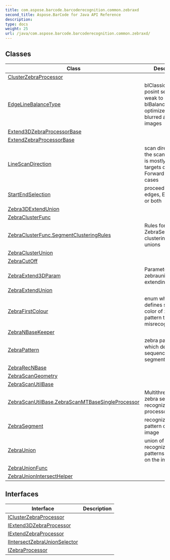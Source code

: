 ```yaml
---
title: com.aspose.barcode.barcoderecognition.common.zebraxd
second_title: Aspose.BarCode for Java API Reference
description: 
type: docs
weight: 25
url: /java/com.aspose.barcode.barcoderecognition.common.zebraxd/
---
```


## Classes

| Class | Description |
| --- | --- |
| [ClusterZebraProcessor](../com.aspose.barcode.barcoderecognition.common.zebraxd/clusterzebraprocessor) |  |
| [EdgeLineBalanceType](../com.aspose.barcode.barcoderecognition.common.zebraxd/edgelinebalancetype) | blClassic fast edge posint search by weak to noise blBalanced optimized to blurred and noised images |
| [Extend3DZebraProcessorBase](../com.aspose.barcode.barcoderecognition.common.zebraxd/extend3dzebraprocessorbase) |  |
| [ExtendZebraProcessorBase](../com.aspose.barcode.barcoderecognition.common.zebraxd/extendzebraprocessorbase) |  |
| [LineScanDirection](../com.aspose.barcode.barcoderecognition.common.zebraxd/linescandirection) | scan directions of the scanline, both is mostly for raw targets detection, Forward in other cases |
| [StartEndSelection](../com.aspose.barcode.barcoderecognition.common.zebraxd/startendselection) | proceed start edges, End edges or both |
| [Zebra3DExtendUnion](../com.aspose.barcode.barcoderecognition.common.zebraxd/zebra3dextendunion) |  |
| [ZebraClusterFunc](../com.aspose.barcode.barcoderecognition.common.zebraxd/zebraclusterfunc) |  |
| [ZebraClusterFunc.SegmentClusteringRules](../com.aspose.barcode.barcoderecognition.common.zebraxd/zebraclusterfunc.segmentclusteringrules) | Rules for ZebraSegment clustering into unions |
| [ZebraClusterUnion](../com.aspose.barcode.barcoderecognition.common.zebraxd/zebraclusterunion) |  |
| [ZebraCutOff](../com.aspose.barcode.barcoderecognition.common.zebraxd/zebracutoff) |  |
| [ZebraExtend3DParam](../com.aspose.barcode.barcoderecognition.common.zebraxd/zebraextend3dparam) | Parameters for 3D zebraunion extending on sides |
| [ZebraExtendUnion](../com.aspose.barcode.barcoderecognition.common.zebraxd/zebraextendunion) |  |
| [ZebraFirstColour](../com.aspose.barcode.barcoderecognition.common.zebraxd/zebrafirstcolour) | enum which defines starting color of zebra pattern to avoid misrecognitions |
| [ZebraNBaseKeeper](../com.aspose.barcode.barcoderecognition.common.zebraxd/zebranbasekeeper) |  |
| [ZebraPattern](../com.aspose.barcode.barcoderecognition.common.zebraxd/zebrapattern) | zebra pattern which describe sequence of zebra segments |
| [ZebraRecNBase](../com.aspose.barcode.barcoderecognition.common.zebraxd/zebrarecnbase) |  |
| [ZebraScanGeometry](../com.aspose.barcode.barcoderecognition.common.zebraxd/zebrascangeometry) |  |
| [ZebraScanUtilBase](../com.aspose.barcode.barcoderecognition.common.zebraxd/zebrascanutilbase) |  |
| [ZebraScanUtilBase.ZebraScanMTBaseSingleProcessor](../com.aspose.barcode.barcoderecognition.common.zebraxd/zebrascanutilbase.zebrascanmtbasesingleprocessor) | Multithreaded zebra segment recognizer, single processor version |
| [ZebraSegment](../com.aspose.barcode.barcoderecognition.common.zebraxd/zebrasegment) | recognized zebra pattern on the image |
| [ZebraUnion](../com.aspose.barcode.barcoderecognition.common.zebraxd/zebraunion) | union of recognized zebra patterns(segments) on the image |
| [ZebraUnionFunc](../com.aspose.barcode.barcoderecognition.common.zebraxd/zebraunionfunc) |  |
| [ZebraUnionIntersectHelper](../com.aspose.barcode.barcoderecognition.common.zebraxd/zebraunionintersecthelper) |  |

## Interfaces

| Interface | Description |
| --- | --- |
| [IClusterZebraProcessor](../com.aspose.barcode.barcoderecognition.common.zebraxd/iclusterzebraprocessor) |  |
| [IExtend3DZebraProcessor](../com.aspose.barcode.barcoderecognition.common.zebraxd/iextend3dzebraprocessor) |  |
| [IExtendZebraProcessor](../com.aspose.barcode.barcoderecognition.common.zebraxd/iextendzebraprocessor) |  |
| [IIntersectZebraUnionSelector](../com.aspose.barcode.barcoderecognition.common.zebraxd/iintersectzebraunionselector) |  |
| [IZebraProcessor](../com.aspose.barcode.barcoderecognition.common.zebraxd/izebraprocessor) |  |
